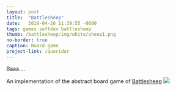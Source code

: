 ```yaml
---
layout: post
title:  "Battlesheep"
date:   2019-04-26 11:39:55 -0600
tags: games softdev battlesheep
thumb: /battlesheep/img/white/sheep1.png
no-border: true
caption: Board game
project-link: /quoridor
---
```

Baaa....<!--more-->

An implementation of the abstract board game of <a href="https://boardgamegeek.com/boardgame/54137/battle-sheep" target="_blank">Battlesheep</a>
<a href="/battlesheep"><img src="/battlesheep/img/example"></a>


